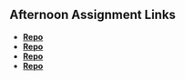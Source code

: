 ## Afternoon Assignment Links

* **[Repo](https://github.com/HiNubby/bcw-2023summer-triviadb)**
* **[Repo](https://github.com/HiNubby/bcw-2023summer-gregsListAsync)**
* **[Repo](https://github.com/HiNubby/bcw-2023summer-pokedex)**
* **[Repo](https://github.com/HiNubby/<ASSIGNMENT_REPO>)**
